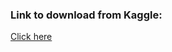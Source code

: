 ### Link to download from Kaggle:
[Click here](https://www.kaggle.com/datasets/anokas/kuzushiji?datasetId=89887&sortBy=voteCount) 